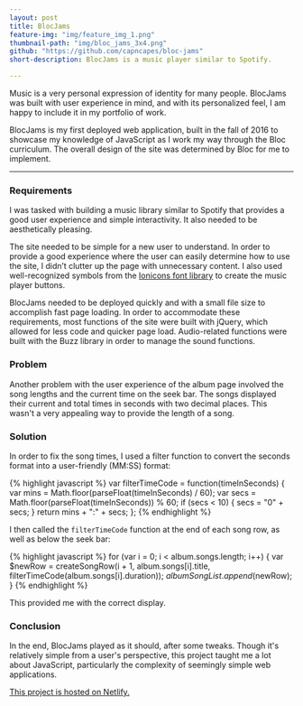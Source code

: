 ```yaml
---
layout: post
title: BlocJams
feature-img: "img/feature_img_1.png"
thumbnail-path: "img/bloc_jams_3x4.png"
github: "https://github.com/capncapes/bloc-jams"
short-description: BlocJams is a music player similar to Spotify.

---
```


Music is a very personal expression of identity for many people. BlocJams was built with user experience in mind, and with its personalized feel, I am happy to include it in my portfolio of work.

BlocJams is my first deployed web application, built in the fall of 2016 to showcase my knowledge of JavaScript as I work my way through the Bloc curriculum. The overall design of the site was determined by Bloc for me to implement.

***

### Requirements
I was tasked with building a music library similar to Spotify that provides a good user experience and simple interactivity. It also needed to be aesthetically pleasing.

The site needed to be simple for a new user to understand. In order to provide a good experience where the user can easily determine how to use the site, I didn’t clutter up the page with unnecessary content. I also used well-recognized symbols from the <a href="http://ionicons.com/" target="_blank">Ionicons font library</a> to create the music player buttons.

BlocJams needed to be deployed quickly and with a small file size to accomplish fast page loading. In order to accommodate these requirements, most functions of the site were built with jQuery, which allowed for less code and quicker page load. Audio-related functions were built with the Buzz library in order to manage the sound functions.

### Problem
Another problem with the user experience of the album page involved the song lengths and the current time on the seek bar. The songs displayed their current and total times in seconds with two decimal places. This wasn't a very appealing way to provide the length of a song.

### Solution
In order to fix the song times, I used a filter function to convert the seconds format into a user-friendly (MM:SS) format:

{% highlight javascript %}
var filterTimeCode = function(timeInSeconds) {
    var mins = Math.floor(parseFloat(timeInSeconds) / 60);
    var secs = Math.floor(parseFloat(timeInSeconds)) % 60;
    if (secs < 10) { secs = "0" + secs; }
    return mins + ":" + secs;
};
{% endhighlight %}

I then called the `filterTimeCode` function at the end of each song row, as well as below the seek bar:

{% highlight javascript %}
for (var i = 0; i < album.songs.length; i++) {
        var $newRow = createSongRow(i + 1, album.songs[i].title, filterTimeCode(album.songs[i].duration));
        $albumSongList.append($newRow);
    }
{% endhighlight %}

This provided me with the correct display.

### Conclusion
In the end, BlocJams played as it should, after some tweaks. Though it's relatively simple from a user's perspective, this project taught me a lot about JavaScript, particularly the complexity of seemingly simple web applications.

<a href="https://brandon-caples-bloc-jams.netlify.com/" target="_blank">This project is hosted on Netlify.</a>